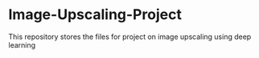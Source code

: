 # Image-Upscaling-Project
This repository stores the files for project on image upscaling using deep learning
